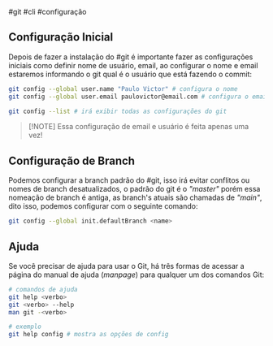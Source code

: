 #git #cli #configuração

## Configuração Inicial

Depois de fazer a instalação do #git é importante fazer as configurações iniciais como definir nome de usuário, email, ao configurar o nome e email estaremos informando o git qual é o usuário que está fazendo o commit:

```bash
git config --global user.name "Paulo Victor" # configura o nome
git config --global user.email paulovictor@email.com # configura o email

git config --list # irá exibir todas as configurações do git
```

> [!NOTE] Essa configuração de email e usuário é feita apenas uma vez!

## Configuração de Branch

Podemos configurar a branch padrão do #git, isso irá evitar conflitos ou nomes de branch desatualizados, o padrão do git é o _"master"_ porém essa nomeação de branch é antiga, as branch's atuais são chamadas de _"main"_, dito isso, podemos configurar com o seguinte comando: 

```bash
git config --global init.defaultBranch <name>
```

## Ajuda

Se você precisar de ajuda para usar o Git, há três formas de acessar a página do manual de ajuda (_manpage_) para qualquer um dos comandos Git:

```bash
# comandos de ajuda
git help <verbo>
git <verbo> --help
man git -<verbo>

# exemplo
git help config # mostra as opções de config
```